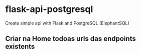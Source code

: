 # flask-api-postgresql

Create simple api with Flask and PostgreSQL (ElephantSQL)

## Criar na Home todoas urls das endpoints existents
